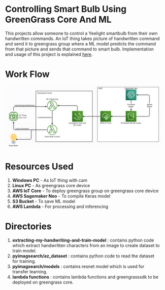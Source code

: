 # Controlling Smart Bulb Using GreenGrass Core And ML
This projects allow someone to control a Yeelight smartbulb from their own handwritten commands. An IoT thing takes picture of handwritten command and send it to greengrass group where a ML model predicts the command from that picture and sends that command to smart bulb. Implementation and usage of this project is explained [here](https://anubhavjhalani.medium.com/controlling-smart-bulb-using-greengrass-core-and-ml-c284fc922ed5#19a1).

# Work Flow
![Screenshot](workflow.jpeg)

# Resources Used
1. **Windows PC** - As IoT thing with cam
2. **Linux PC** - As greengrass core device
3. **AWS IoT Core** - To deploy greengrass group on greengrass core device
4. **AWS Sagemaker Neo** - To compile Keras model
5. **S3 Bucket** - To save ML model
6. **AWS Lambda** - For processing and inferencing

# Directories
1. **extracting-my-handwriting-and-train-model** :  contains python code which extract handwritten characters from an image to create dataset to train model.
2. **pyimagsearch/az_dataset** : contains python code to read the dataset for training.
3. **pyimagsearch/models** : contains resnet model which is used for transfer learning.
4. **lambda functions** : contains lambda functions and greengrasssdk to be deployed on greengrass core.
